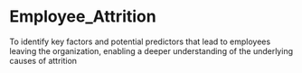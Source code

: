 # Employee_Attrition
To identify key factors and potential predictors that lead to employees leaving the organization, enabling a deeper understanding of the underlying causes of attrition

